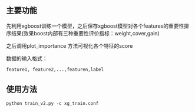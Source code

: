 ## 主要功能
先利用xgboost训练一个模型，之后保存xgboost模型对各个features的重要性排序结果(效果boost内部有三种重要性评价指标：weight,cover,gain)

之后调用plot_importance 方法可视化各个特征的score

数据的输入格式： 
```bash
feature1, feature2,...,featuren,label
```

## 使用方法
```python
python train_v2.py -c xg_train.conf
```